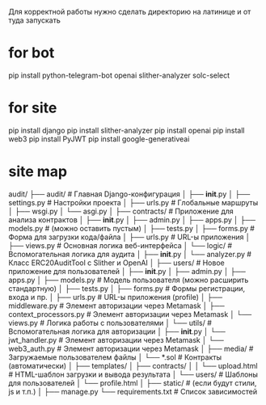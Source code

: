 Для корректной работы нужно сделать директорию на латинице и от туда запускать
# for bot
pip install python-telegram-bot openai slither-analyzer solc-select
# for site
pip install django
pip install slither-analyzer
pip install openai
pip install web3
pip install PyJWT
pip install google-generativeai
# site map
audit/
├── audit/                  # Главная Django-конфигурация
│   ├── __init__.py
│   ├── settings.py         # Настройки проекта
│   ├── urls.py             # Глобальные маршруты
│   ├── wsgi.py
│   └── asgi.py
│
├── contracts/              # Приложение для анализа контрактов
│   ├── __init__.py
│   ├── admin.py
│   ├── apps.py
│   ├── models.py           # (можно оставить пустым)
│   ├── tests.py
│   ├── forms.py            # Форма для загрузки кода/файла
│   ├── urls.py             # URL-ы приложения
│   ├── views.py            # Основная логика веб-интерфейса
│   └── logic/              # Вспомогательная логика для аудита
│       ├── __init__.py
│       └── analyzer.py     # Класс ERC20AuditTool с Slither и OpenAI
│
├── users/                  # Новое приложение для пользователей
│   ├── __init__.py
│   ├── admin.py
│   ├── apps.py
│   ├── models.py           # Модель пользователя (можно расширить стандартную)
│   ├── tests.py
│   ├── forms.py            # Формы регистрации, входа и пр.
│   ├── urls.py              # URL-ы приложения (profile)
│   ├── middleware.py             # Элемент авторизации через Metamask
│   ├── context_processors.py             # Элемент авторизации через Metamask
│   └── views.py            # Логика работы с пользователями
│   └── utils/               # Вспомогательная логика для авторизации
│       ├── __init__.py
│       └── jwt_handler.py     # Элемент авторизации через Metamask
│       └── web3_auth.py     # Элемент авторизации через Metamask
│
├── media/                  # Загружаемые пользователем файлы
│   └── *.sol               # Контракты (автоматически)
│
├── templates/
│   ├── contracts/
│   │   └── upload.html     # HTML-шаблон загрузки и вывода результата
│   └── users/              # Шаблоны для пользователей
│       └── profile.html
│
├── static/                 # (если будут стили, js и т.п.)
│
├── manage.py
└── requirements.txt        # Список зависимостей
